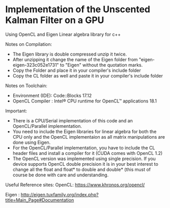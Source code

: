# Implementation of the Unscented Kalman Filter on a GPU
Using OpenCL and Eigen Linear algebra library for c++

Notes on Compilation:
* The Eigen library is double compressed unzip it twice.
* After unzipping it change the name of the Eigen folder from "eigen-eigen-323c052e1731" to "Eigen" without the quotation marks.
* Copy the Folder and place it in your compiler's include folder
* Copy the CL folder as well and paste it in your compiler's include folder

Notes on Toolchain:

* Environment (IDE): Code::Blocks 17.12
*	OpenCL Compiler  : Intel® CPU runtime for OpenCL™ applications 18.1

Important:

* There is a CPU/Serial implementation of this code and an OpenCL/Parallel implementation. 
* You need to include the Eigen libraries for linear algebra for both the CPU only and the OpenCL implementaion as all matrix manipulations are done using Eigen.
* For the OpenCL/Parallel implementation, you have to include the CL header files and install a compiler for it (CUDA comes with OpenCL 1.2)
* The OpenCL version was implemented using single precision. If you device supports OpenCL double precision it is in your best interest to change all the float and float* to double and double* (this must of course be done with care and understanding.

Useful Reference sites:
OpenCL: https://www.khronos.org/opencl/

Eigen : http://eigen.tuxfamily.org/index.php?title=Main_Page#Documentation


